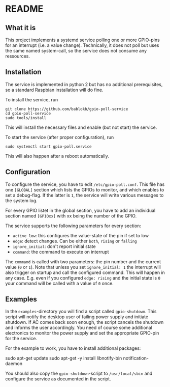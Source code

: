README
======

What it is
----------

This project implements a systemd service polling one or more GPIO-pins
for an interrupt (i.e. a value change). Technically, it does not poll
but uses the same named system-call, so the service does not consume
any ressources.

Installation
------------

The service is implemented in python 2 but has no additional prerequisites,
so a standard Raspbian installation will do fine.

To install the service, run

    git clone https://github.com/bablokb/gpio-poll-service
    cd gpio-poll-service
    sudo tools/install

This will install the necessary files and enable (but not start) the service.

To start the service (after proper configuration), run

    sudo systemctl start gpio-poll.service

This will also happen after a reboot automatically.

Configuration
-------------

To configure the service, you have to edit `/etc/gpio-poll.conf`. This file
has one `[GLOBAL]` section which lists the GPIOs to monitor, and which
enables to set a debug-flag. If the latter is `1`, the service will
write various messages to the system log.

For every GPIO listet in the global section, you have to add an individual
section named `[GPIOxx]` with xx being the number of the GPIO.

The service supports the following parameters for every section:

  - `active_low`: this configures the value-state of the pin if set to low
  - `edge`: detect changes. Can be either `both`, `rising` or `falling`
  - `ignore_initial`: don't report initial state
  - `command`: the command to execute on interrupt

The `command` is called with two parameters: the pin number and the current
value (`0` or `1`). Note that unless you set `ignore_initial: 1` the interrupt
will also trigger on startup and call the configured command. This will
happen in any case. E.g. even if you configured `edge: rising` and the
initial state is `0` your command will be called with a value of `0` once.


Examples
--------

In the `examples`-directory you will find a script called `gpio-shutdown`.
This script will notify the desktop user of failing power supply and
initiate shutdown. If AC comes back soon enough, the script cancels
the shutdown and informs the user accordingly. You need of course some
additional electronics to monitor the power supply and set the appropriate
GPIO-pin for the service.

For the example to work, you have to install additional packages:

   sudo apt-get update
   sudo apt-get -y install libnotify-bin notification-daemon

You should also copy the `gpio-shutdown`-script to `/usr/local/sbin`
and configure the service as documented in the script.
